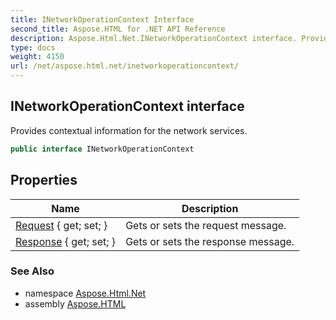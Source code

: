```yaml
---
title: INetworkOperationContext Interface
second_title: Aspose.HTML for .NET API Reference
description: Aspose.Html.Net.INetworkOperationContext interface. Provides contextual information for the network services
type: docs
weight: 4150
url: /net/aspose.html.net/inetworkoperationcontext/
---
```

## INetworkOperationContext interface

Provides contextual information for the network services.

```csharp
public interface INetworkOperationContext
```

## Properties

| Name | Description |
| --- | --- |
| [Request](../../aspose.html.net/inetworkoperationcontext/request/) { get; set; } | Gets or sets the request message. |
| [Response](../../aspose.html.net/inetworkoperationcontext/response/) { get; set; } | Gets or sets the response message. |

### See Also

* namespace [Aspose.Html.Net](../../aspose.html.net/)
* assembly [Aspose.HTML](../../)
